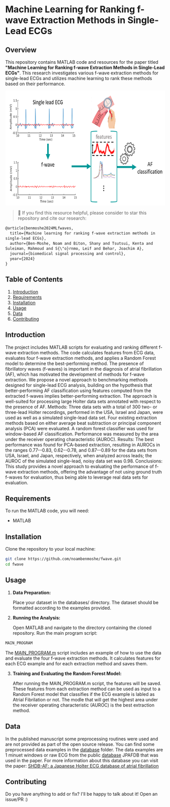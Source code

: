 # Machine Learning for Ranking f-wave Extraction Methods in Single-Lead ECGs

## Overview

This repository contains MATLAB code and resources for the paper titled **"Machine Learning for Ranking f-wave Extraction Methods in Single-Lead ECGs"**. This research investigates various f-wave extraction methods for single-lead ECGs and utilizes machine learning to rank these methods based on their performance.

<p align="center">
<img src="./figures/fwave.png" height = "360" alt="" align=center />
</p>

> 🌟 If you find this resource helpful, please consider to star this repository and cite our research:

```
@article{benmoshe2024MLfwaves,
  title={Machine learning for ranking f-wave extraction methods in single-lead ECGs},
  author={Ben-Moshe, Noam and Biton, Shany and Tsutsui, Kenta and Suleiman, Mahmoud and S{\"o}rnmo, Leif and Behar, Joachim A},
  journal={biomedical signal processing and control},
  year={2024}
}
```

## Table of Contents

1. [Introduction](#introduction)
2. [Requirements](#requirements)
3. [Installation](#installation)
4. [Usage](#usage)
5. [Data](#data)
6. [Contributing](#contributing)


## Introduction

The project includes MATLAB scripts for evaluating and ranking different f-wave extraction methods. The code calculates features from ECG data, evaluates four f-wave extraction methods, and applies a Random Forest model to determine the best-performing method.
The presence of fibrillatory waves (f-waves) is important in the diagnosis of atrial fibrillation (AF), which has motivated the development of methods for f-wave extraction. We propose a novel approach to benchmarking methods designed for single-lead ECG analysis, building on the hypothesis that better-performing AF classification using features computed from the extracted f-waves implies better-performing extraction. The approach is well-suited for processing large Holter data sets annotated with respect to the presence of AF. Methods: Three data sets with a total of 300 two- or three-lead Holter recordings, performed in the USA, Israel and Japan, were used as well as a simulated single-lead data set. Four existing extraction methods based on either average beat subtraction or principal component analysis (PCA) were evaluated. A random forest classifier was used for window-based AF classification. Performance was measured by the area under the receiver operating characteristic (AUROC). Results: The best performance was found for PCA-based extraction, resulting in AUROCs in the ranges 0.77--0.83, 0.62--0.78, and 0.87--0.89 for the data sets from USA, Israel, and Japan, respectively, when analyzed across leads; the AUROC of the simulated single-lead, noisy data set was 0.98. Conclusions: This study provides a novel approach to evaluating the performance of f-wave extraction methods, offering the advantage of not using ground truth f-waves for evaluation, thus being able to leverage real data sets for evaluation. 
## Requirements

To run the MATLAB code, you will need:

- MATLAB

## Installation

Clone the repository to your local machine:

```bash
git clone https://github.com/noambenmoshe/fwave.git
cd fwave
```

## Usage

1. **Data Preparation:**
   
   Place your dataset in the databases/ directory. The dataset should be formatted according to the examples provided.

3. **Running the Analysis:**
   
   Open MATLAB and navigate to the directory containing the cloned repository.
Run the main program script:
```bash
MAIN_PROGRAM
```
The [MAIN_PROGRAM.m](MAIN_PROGRAM.m) script includes an example of how to use the data and evaluate the four f-wave extraction methods. It calculates features for each ECG example and for each extraction method and saves them.

3. **Training and Evaluating the Random Forest Model:**
   
   After running the MAIN_PROGRAM.m script, the features will be saved. These features from each extraction method can be used as input to a Random Forest model that classifies if the ECG example is labled as Atrial Fibrilation or not. 
The modle that will get the highest area under the receiver operating characteristic (AUROC) is the best extraction method.

## Data

In the published manuscript some preprocessing routines were used and are not provided as part of the open source release. You can find some preprocessed data examples in the [database](database) folder. The data examples are 1 minuet windows or raw ECG from the public [database](databases) JPAFDB that was used in the paper.
For more information about this database you can visit the paper: [SHDB-AF: a Japanese Holter ECG database of atrial fibrillation](https://www.researchgate.net/publication/381704611_SHDB-AF_a_Japanese_Holter_ECG_database_of_atrial_fibrillation)



## Contributing

 Do you have anything to add or fix? I'll be happy to talk about it! Open an issue/PR :)

